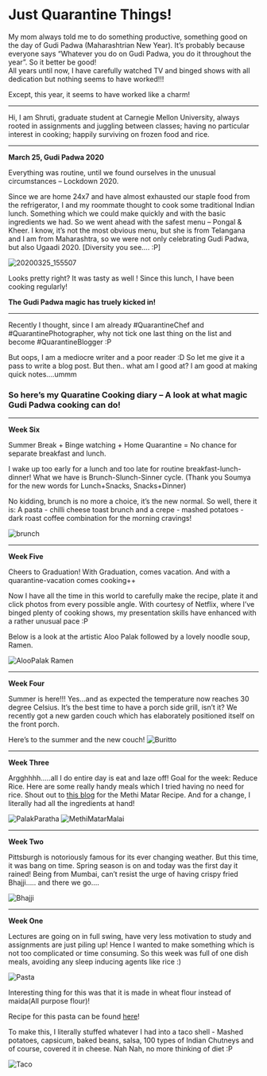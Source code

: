 # Just Quarantine Things!


My mom always told me to do something productive, something good on the day of Gudi Padwa (Maharashtrian New Year). It’s probably because everyone says “Whatever you do on Gudi Padwa, you do it throughout the year”. So it better be good! <br>
All years until now, I have carefully watched TV and binged shows with all dedication but nothing seems to have worked!!! 

Except, this year, it seems to have worked like a charm!<br>

___________
Hi, I am Shruti, graduate student at Carnegie Mellon University, always rooted in assignments and juggling between classes; having no particular interest in cooking; happily surviving on frozen food and rice. <br> 

___________


**March 25, Gudi Padwa 2020**

Everything was routine, until we found ourselves in the unusual circumstances – Lockdown 2020.

Since we are home 24x7 and have almost exhausted our staple food from the refrigerator, I and my roommate thought to cook some traditional Indian lunch. Something which we could make quickly and with the basic ingredients we had. So we went ahead with the safest menu – Pongal & Kheer. I know, it’s not the most obvious menu, but she is from Telangana and I am from Maharashtra, so we were not only celebrating Gudi Padwa, but also Ugaadi 2020. [Diversity you see…. :P]

![20200325_155507](https://user-images.githubusercontent.com/59716372/83337907-39adc780-a28d-11ea-8169-d256745f787f.jpg)

Looks pretty right? It was tasty as well ! Since this lunch, I have been cooking regularly!



**The Gudi Padwa magic has truely kicked in!**

____

Recently I thought, since I am already #QuarantineChef and #QuarantinePhotographer, why not tick one last thing on the list and become #QuarantineBlogger :P


But oops, I am a mediocre writer and a poor reader :D So let me give it a pass to write a blog post. But then.. what am I good at? I am good at making quick notes....ummm


### So here’s my Quaratine Cooking diary – A look at what magic Gudi Padwa cooking can do!


______________


**Week Six**

Summer Break + Binge watching + Home Quarantine = No chance for separate breakfast and lunch. 


I wake up too early for a lunch and too late for routine breakfast-lunch-dinner! What we have is Brunch-Slunch-Sinner cycle. (Thank you Soumya for the new words for Lunch+Snacks, Snacks+Dinner)  


No kidding, brunch is no more a choice, it’s the new normal. So well, there it is:  A pasta - chilli cheese toast brunch and a crepe - mashed potatoes - dark roast coffee combination for the morning cravings!


![brunch](https://user-images.githubusercontent.com/59716372/83717084-ba5b2380-a5ff-11ea-87df-1fc0ba746883.png)


______________


**Week Five**


Cheers to Graduation! With Graduation, comes vacation. And with a quarantine-vacation comes cooking++ 


Now I have all the time in this world to carefully make the recipe, plate it and click photos from every possible angle. With courtesy of Netflix, where I’ve binged plenty of cooking shows, my presentation skills have enhanced with a rather unusual pace :P


Below is a look at the artistic Aloo Palak followed by a lovely noodle soup, Ramen.


![AlooPalak Ramen](https://user-images.githubusercontent.com/59716372/83564623-01a3c000-a4eb-11ea-9c32-b2c9dd5c7fc8.png)

______________


**Week Four**


Summer is here!!! Yes…and as expected the temperature now reaches 30 degree Celsius. It’s the best time to have a porch side grill, isn’t it? We recently got a new garden couch which has elaborately positioned itself on the front porch.


Here’s to the summer and the new couch!
![Buritto](https://user-images.githubusercontent.com/59716372/83566555-3402ec80-a4ee-11ea-9a8f-694209a8c3fb.png)
______________


**Week Three**

Argghhhh…..all I do entire day is eat and laze off! Goal for the week: Reduce Rice. 
Here are some really handy meals which I tried having no need for rice. Shout out to [this blog](https://holycowvegan.net/methi-matar-malai/) for the Methi Matar Recipe. And for a change, I literally had all the ingredients at hand!

![PalakParatha](https://user-images.githubusercontent.com/59716372/83713368-e2458980-a5f5-11ea-8458-62e51f7f440b.png)
![MethiMatarMalai](https://user-images.githubusercontent.com/59716372/83713371-e4a7e380-a5f5-11ea-9127-336e15c55888.png)


______________


**Week Two**


Pittsburgh is notoriously famous for its ever changing weather. But this time, it was bang on time. Spring season is on and today was the first day it rained! Being from Mumbai, can’t resist the urge of having crispy fried Bhajji….. and there we go…. 


![Bhajji](https://user-images.githubusercontent.com/59716372/83598158-055d3400-a537-11ea-8e04-81718aa55950.png)

______________


**Week One**


Lectures are going on in full swing, have very less motivation to study and assignments are just piling up! Hence I wanted to make something which is not too complicated or time consuming. So this week was full of one dish meals, avoiding any sleep inducing agents like rice :)


![Pasta](https://user-images.githubusercontent.com/59716372/83592722-f2dbfe00-a528-11ea-8b4e-bf9ef724faec.png)

Interesting thing for this was that it is made in wheat flour instead of maida(All purpose flour)! 

Recipe for this pasta can be found [here](https://cookingwidjoy.wordpress.com/2014/11/07/pasta-in-white-sauce-using-whole-wheat-flour/)!

To make this, I literally stuffed whatever I had into a taco shell - Mashed potatoes, capsicum, baked beans, salsa, 100 types of Indian Chutneys and of course, covered it in cheese. Nah Nah, no more thinking of diet :P

![Taco](https://user-images.githubusercontent.com/59716372/83595227-5ec16500-a52f-11ea-80d6-0fd02d5d30f0.png)
